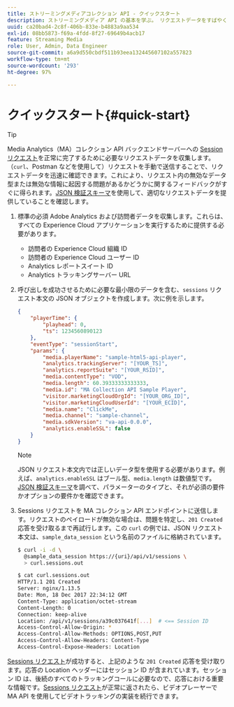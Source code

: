 ```yaml
---
title: ストリーミングメディアコレクション API - クイックスタート
description: ストリーミングメディア API の基本を学ぶ。 リクエストデータをすばやく確認する方法を説明します。
uuid: ca20bad4-2c8f-406b-833e-b4883a9aa534
exl-id: 08bb5873-f69a-4fdd-8f27-69649b4acb17
feature: Streaming Media
role: User, Admin, Data Engineer
source-git-commit: a6a9d550cbdf511b93eea132445607102a557823
workflow-type: tm+mt
source-wordcount: '293'
ht-degree: 97%

---
```


# クイックスタート{#quick-start}

>[!TIP]
>
>Media Analytics（MA）コレクション API バックエンドサーバーへの [Session リクエスト](../mc-api-ref/mc-api-sessions-req.md)を正常に完了するために必要なリクエストデータを収集します。（`curl`、Postman などを使用して）リクエストを手動で送信することで、リクエストデータを迅速に確認できます。これにより、リクエスト内の無効なデータ型または無効な情報に起因する問題があるかどうかに関するフィードバックがすぐに得られます。[JSON 検証スキーマ](../mc-api-ref/mc-api-json-validation.md)を使用して、適切なリクエストデータを提供していることを確認します。

1. 標準の必須 Adobe Analytics および訪問者データを収集します。これらは、すべての Experience Cloud アプリケーションを実行するために提供する必要があります。

   * 訪問者の Experience Cloud 組織 ID
   * 訪問者の Experience Cloud ユーザー ID
   * Analytics レポートスイート ID
   * Analytics トラッキングサーバー URL

1. 呼び出しを成功させるために必要な最小限のデータを含む、`sessions` リクエスト本文の JSON オブジェクトを作成します。次に例を示します。

   ```json
   {
       "playerTime": {
           "playhead": 0,
           "ts": 1234560890123
       },
       "eventType": "sessionStart",
       "params": {
           "media.playerName": "sample-html5-api-player",
           "analytics.trackingServer": "[YOUR_TS]",
           "analytics.reportSuite": "[YOUR_RSID]",
           "media.contentType": "VOD",
           "media.length": 60.39333333333333,
           "media.id": "MA Collection API Sample Player",
           "visitor.marketingCloudOrgId": "[YOUR_ORG_ID]",
           "visitor.marketingCloudUserId": "[YOUR_ECID]",
           "media.name": "ClickMe",
           "media.channel": "sample-channel",
           "media.sdkVersion": "va-api-0.0.0",
           "analytics.enableSSL": false
       }
   }
   ```

   >[!NOTE]
   >
   >JSON リクエスト本文内では正しいデータ型を使用する必要があります。例えば、`analytics.enableSSL` はブール型、`media.length` は数値型です。[JSON 検証スキーマ](mc-api-validate-reqs.md)を調べて、パラメーターのタイプと、それが必須の要件かオプションの要件かを確認できます。

1. Sessions リクエストを MA コレクション API エンドポイントに送信します。リクエストのペイロードが無効な場合は、問題を特定し、`201 Created` 応答を受け取るまで再試行します。この `curl` の例では、JSON リクエスト本文は、`sample_data_session` という名前のファイルに格納されています。

   ```sh
   $ curl -i -d \
     @sample_data_session https://{uri}/api/v1/sessions \
     > curl.sessions.out
   
   $ cat curl.sessions.out
   HTTP/1.1 201 Created
   Server: nginx/1.13.5
   Date: Mon, 18 Dec 2017 22:34:12 GMT
   Content-Type: application/octet-stream
   Content-Length: 0
   Connection: keep-alive
   Location: /api/v1/sessions/a39c037641f[...]  # <== Session ID  
   Access-Control-Allow-Origin: *
   Access-Control-Allow-Methods: OPTIONS,POST,PUT
   Access-Control-Allow-Headers: Content-Type
   Access-Control-Expose-Headers: Location
   ```

[Sessions リクエスト](../mc-api-ref/mc-api-sessions-req.md)が成功すると、上記のような `201 Created` 応答を受け取ります。応答の Location ヘッダーにはセッション ID が含まれています。セッション ID は、後続のすべてのトラッキングコールに必要なので、応答における重要な情報です。[Sessions リクエスト](../mc-api-ref/mc-api-sessions-req.md)が正常に返されたら、ビデオプレーヤーで MA API を使用してビデオトラッキングの実装を続行できます。

